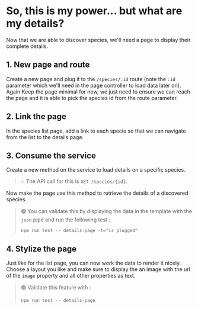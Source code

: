 # So, this is my power... but what are my details?

Now that we are able to discover species, we'll need a page to display their complete details.

## 1. New page and route

Create a new page and plug it to the `/species/:id` route (note the `:id` parameter which we'll need in the page controller to load data later on). Again Keep the page minimal for now, we just need to ensure we can reach the page and it is able to pick the species id from the route parameter.

## 2. Link the page

In the species list page, add a link to each specie so that we can navigate from the list to the details page.

## 3. Consume the service

Create a new method on the service to load details on a specific species.

> 💡 The API call for this is `GET /species/{id}`.

Now make the page use this method to retrieve the details of a discovered species.

> 🟢 You can validate this by displaying the data in the template with the `json` pipe and run the
> following test :
> ```shell
> npm run test -- details-page -t="is plugged"
> ```

## 4. Stylize the page

Just like for the list page, you can now work the data to render it nicely. Choose a layout you like and make sure to display the an image with the url of the `image` property and all other properties as text.

> 🟢 Validate this feature with :
> ```shell
> npm run test -- details-page
> ```

